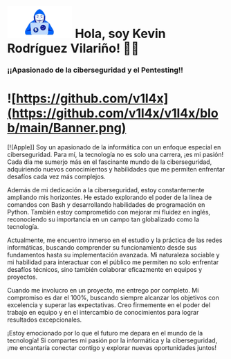# <img src="https://github.com/v1l4x/v1l4x/blob/main/Miniatura.png" width="150"> Hola, soy Kevin Rodríguez Vilariño! 👋🏼
### ¡¡Apasionado de la ciberseguridad y el Pentesting!!

# ![https://github.com/v1l4x](https://github.com/v1l4x/v1l4x/blob/main/Banner.png)
[![Apple]]
Soy un apasionado de la informática con un enfoque especial en ciberseguridad. Para mí, la tecnología no es solo una carrera, ¡es mi pasión! Cada día me sumerjo más en el fascinante mundo de la ciberseguridad, adquiriendo nuevos conocimientos y habilidades que me permiten enfrentar desafíos cada vez más complejos.

Además de mi dedicación a la ciberseguridad, estoy constantemente ampliando mis horizontes. He estado explorando el poder de la línea de comandos con Bash y desarrollando habilidades de programación en Python. También estoy comprometido con mejorar mi fluidez en inglés, reconociendo su importancia en un campo tan globalizado como la tecnología.

Actualmente, me encuentro inmerso en el estudio y la práctica de las redes informáticas, buscando comprender su funcionamiento desde sus fundamentos hasta su implementación avanzada. Mi naturaleza sociable y mi habilidad para interactuar con el público me permiten no solo enfrentar desafíos técnicos, sino también colaborar eficazmente en equipos y proyectos.

Cuando me involucro en un proyecto, me entrego por completo. Mi compromiso es dar el 100%, buscando siempre alcanzar los objetivos con excelencia y superar las expectativas. Creo firmemente en el poder del trabajo en equipo y en el intercambio de conocimientos para lograr resultados excepcionales.

¡Estoy emocionado por lo que el futuro me depara en el mundo de la tecnología! Si compartes mi pasión por la informática y la ciberseguridad, ¡me encantaría conectar contigo y explorar nuevas oportunidades juntos!


